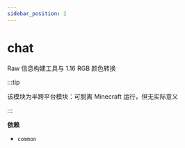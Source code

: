 ```yaml
---
sidebar_position: 2
---
```


# chat

Raw 信息构建工具与 1.16 RGB 颜色转换

:::tip

该模块为半跨平台模块：可脱离 Minecraft 运行，但无实际意义

:::

**依赖**

- `common`